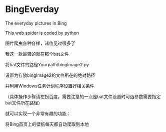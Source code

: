 
# BingEverday
The everyday pictures in Bing 

This web spider is coded by python

图片爬虫各种各样，诸位见过很多了

我这一款最骚的就在那个bat文件

将bat文件的路径Yourpath\bingImage2.py

设置为存放bingImage2的文件所在的绝对路径

并利用Windows任务计划程序设置好相关条件

（具体操作步骤请左拐百度，需要注意的一点是bat文件设置时可选参数需要指定bat文件所在路径）

就可以实现一个非常有趣的功能：

将Bing首页上的壁纸每天都自动爬取到本地
